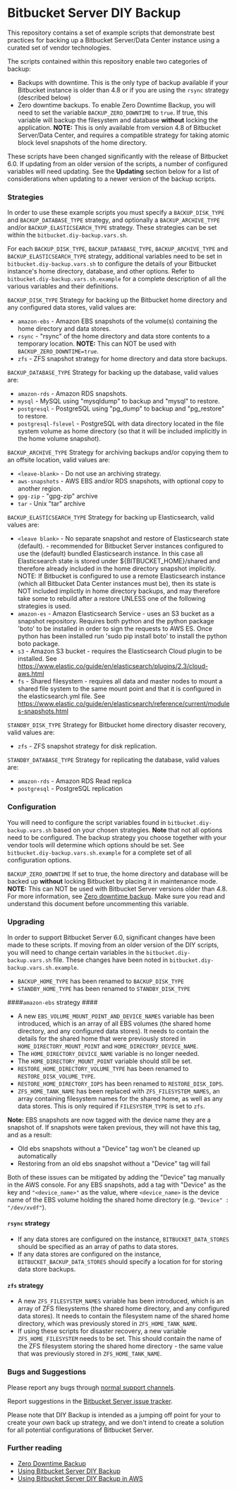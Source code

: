 # Bitbucket Server DIY Backup #

This repository contains a set of example scripts that demonstrate best practices for backing up a Bitbucket Server/Data
Center instance using a curated set of vendor technologies.

The scripts contained within this repository enable two categories of backup:

* Backups with downtime. This is the only type of backup available if your Bitbucket instance is older than 4.8 or if
  you are using the ``rsync`` strategy (described below)
* Zero downtime backups. To enable Zero Downtime Backup, you will need to set the variable `BACKUP_ZERO_DOWNTIME` to
  `true`. If true, this variable will backup the filesystem and database **without** locking the application.
  **NOTE:** This is only available from version 4.8 of Bitbucket Server/Data Center, and requires a compatible strategy
  for taking atomic block level snapshots of the home directory.

These scripts have been changed significantly with the release of Bitbucket 6.0. If updating from an older version of
the scripts, a number of configured variables will need updating. See the **Updating** section below for a list of
considerations when updating to a newer version of the backup scripts.

### Strategies ###

In order to use these example scripts you must specify a `BACKUP_DISK_TYPE` and `BACKUP_DATABASE_TYPE` strategy, and
optionally a `BACKUP_ARCHIVE_TYPE` and/or `BACKUP_ELASTICSEARCH_TYPE` strategy. These strategies can be set within the
`bitbucket.diy-backup.vars.sh`.

For each `BACKUP_DISK_TYPE`, `BACKUP_DATABASE_TYPE`, `BACKUP_ARCHIVE_TYPE` and `BACKUP_ELASTICSEARCH_TYPE` strategy,
additional variables need to be set in `bitbucket.diy-backup.vars.sh` to configure the details of your Bitbucket 
instance's home directory, database, and other options. Refer to `bitbucket.diy-backup.vars.sh.example` for a complete 
description of all the various variables and their definitions.

`BACKUP_DISK_TYPE` Strategy for backing up the Bitbucket home directory and any configured data stores, valid values are:

* `amazon-ebs`          - Amazon EBS snapshots of the volume(s) containing the home directory and data stores.
* `rsync`               - "rsync" of the home directory and data store contents to a temporary location. **NOTE:** This
                          can NOT be used with `BACKUP_ZERO_DOWNTIME=true`.
* `zfs`                 - ZFS snapshot strategy for home directory and data store backups.

`BACKUP_DATABASE_TYPE` Strategy for backing up the database, valid values are:

* `amazon-rds`          - Amazon RDS snapshots.
* `mysql`               - MySQL using "mysqldump" to backup and "mysql" to restore.
* `postgresql`          - PostgreSQL using "pg_dump" to backup and "pg_restore" to restore.
* `postgresql-fslevel`  - PostgreSQL with data directory located in the file system volume as home directory (so that
                           it will be included implicitly in the home volume snapshot).

`BACKUP_ARCHIVE_TYPE`  Strategy for archiving backups and/or copying them to an offsite location, valid values are:

* `<leave-blank>`       - Do not use an archiving strategy.
* `aws-snapshots`       - AWS EBS and/or RDS snapshots, with optional copy to another region.
* `gpg-zip`             - "gpg-zip" archive
* `tar`                 - Unix "tar" archive


`BACKUP_ELASTICSEARCH_TYPE` Strategy for backing up Elasticsearch, valid values are:

* `<leave blank>`       - No separate snapshot and restore of Elasticsearch state (default).
                        - recommended for Bitbucket Server instances configured to use the (default) bundled 
                          Elasticsearch instance. In this case all Elasticsearch state is stored under 
                          ${BITBUCKET_HOME}/shared and therefore already included in the home directory snapshot 
                          implicitly. NOTE: If Bitbucket is configured to use a remote Elasticsearch instance (which 
                          all Bitbucket Data Center instances must be), then its state is NOT included implictly in 
                          home directory backups, and may therefore take some to rebuild after a restore UNLESS one of
                          the following strategies is used.
* `amazon-es`           - Amazon Elasticsearch Service - uses an S3 bucket as a snapshot repository. Requires both 
                          python and the python package 'boto' to be installed in order to sign the requests to AWS ES.
                          Once python has been installed run 'sudo pip install boto' to install the python boto package.
* `s3`                  - Amazon S3 bucket - requires the Elasticsearch Cloud plugin to be installed. See 
                          https://www.elastic.co/guide/en/elasticsearch/plugins/2.3/cloud-aws.html
* `fs`                  - Shared filesystem - requires all data and master nodes to mount a shared file system to the 
                          same mount point and that it is configured in the elasticsearch.yml file. See 
                          https://www.elastic.co/guide/en/elasticsearch/reference/current/modules-snapshots.html

`STANDBY_DISK_TYPE` Strategy for Bitbucket home directory disaster recovery, valid values are:
*  `zfs`                - ZFS snapshot strategy for disk replication.

`STANDBY_DATABASE_TYPE` Strategy for replicating the database, valid values are:
*  `amazon-rds`         - Amazon RDS Read replica
*  `postgresql`         - PostgreSQL replication

### Configuration ####

You will need to configure the script variables found in `bitbucket.diy-backup.vars.sh` based on your chosen strategies.
**Note** that not all options need to be configured. The backup strategy you choose together with your vendor tools will
determine which options should be set. See `bitbucket.diy-backup.vars.sh.example` for a complete set of all 
configuration options.

`BACKUP_ZERO_DOWNTIME` If set to true, the home directory and database will be backed up **without** locking Bitbucket
by placing it in maintenance mode. **NOTE:** This can NOT be used with Bitbucket Server versions older than 4.8. For 
more information, see [Zero downtime backup](https://confluence.atlassian.com/display/BitbucketServer/Using+Bitbucket+Zero+Downtime+Backup).
Make sure you read and understand this document before uncommenting this variable.

### Upgrading ###
In order to support Bitbucket Server 6.0, significant changes have been made to these scripts. If moving from an older 
version of the DIY scripts, you will need to change certain variables in the `bitbucket.diy-backup.vars.sh` file. These
changes have been noted in `bitbucket.diy-backup.vars.sh.example`.
* `BACKUP_HOME_TYPE` has been renamed to `BACKUP_DISK_TYPE`
* `STANDBY_HOME_TYPE` has been renamed to `STANDBY_DISK_TYPE`

####`amazon-ebs` strategy ####
* A new `EBS_VOLUME_MOUNT_POINT_AND_DEVICE_NAMES` variable has been introduced, which is an array of all EBS volumes 
  (the shared home directory, and any configured data stores). It needs to contain the details for the shared home that
  were previously stored in `HOME_DIRECTORY_MOUNT_POINT` and `HOME_DIRECTORY_DEVICE_NAME`.
* The `HOME_DIRECTORY_DEVICE_NAME` variable is no longer needed.
* The `HOME_DIRECTORY_MOUNT_POINT` variable should still be set.
* `RESTORE_HOME_DIRECTORY_VOLUME_TYPE` has been renamed to `RESTORE_DISK_VOLUME_TYPE`.
* `RESTORE_HOME_DIRECTORY_IOPS` has been renamed to `RESTORE_DISK_IOPS`.
* `ZFS_HOME_TANK_NAME` has been replaced with `ZFS_FILESYSTEM_NAMES`, an array containing filesystem names for the 
  shared home, as well as any data stores. This is only required if `FILESYSTEM_TYPE` is set to `zfs`.

**Note:** EBS snapshots are now tagged with the device name they are a snapshot of. If snapshots were taken previous, 
they will not have this tag, and as a result:
* Old ebs snapshots without a "Device" tag won't be cleaned up automatically
* Restoring from an old ebs snapshot without a "Device" tag will fail

Both of these issues can be mitigated by adding the "Device" tag manually in the AWS console. For any EBS snapshots,
add a tag with "Device" as the key and `"<device_name>"` as the value, where `<device_name>` is the device name of the 
EBS volume holding the shared home directory (e.g. `"Device" : "/dev/xvdf"`).

#### `rsync` strategy ####
* If any data stores are configured on the instance, `BITBUCKET_DATA_STORES` should be specified as an array of paths to
  data stores.
* If any data stores are configured on the instance, `BITBUCKET_BACKUP_DATA_STORES` should specify a location for
  for storing data store backups. 

#### `zfs` strategy ####
* A new `ZFS_FILESYSTEM_NAMES` variable has been introduced, which is an array of ZFS filesystems (the shared home 
  directory, and any configured data stores). It needs to contain the filesystem name of the shared home directory,
  which was previously stored in `ZFS_HOME_TANK_NAME`.
* If using these scripts for disaster recovery, a new variable `ZFS_HOME_FILESYSTEM` needs to be set. This should
  contain the name of the ZFS filesystem storing the shared home directory - the same value that was previously stored
  in `ZFS_HOME_TANK_NAME`.

### Bugs and Suggestions ###

Please report any bugs through [normal support channels](https://support.atlassian.com/servicedesk/customer/portal/24).

Report suggestions in the [Bitbucket Server issue tracker](https://jira.atlassian.com/browse/BSERV).

Please note that DIY Backup is intended as a jumping off point for your to create your _own_ back up strategy, and we 
don't intend to create a solution for all potential configurations of Bitbucket Server.

### Further reading ###
* [Zero Downtime Backup](https://confluence.atlassian.com/display/BitbucketServer/Using+Bitbucket+Zero+Downtime+Backup)
* [Using Bitbucket Server DIY Backup](https://confluence.atlassian.com/display/BitbucketServer/Using+Bitbucket+Server+DIY+Backup)
* [Using Bitbucket Server DIY Backup in AWS](https://confluence.atlassian.com/display/BitbucketServer/Using+Bitbucket+Server+DIY+Backup+in+AWS)